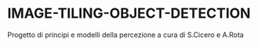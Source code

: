 # IMAGE-TILING-OBJECT-DETECTION
Progetto di principi e modelli della percezione a cura di S.Cicero e A.Rota
